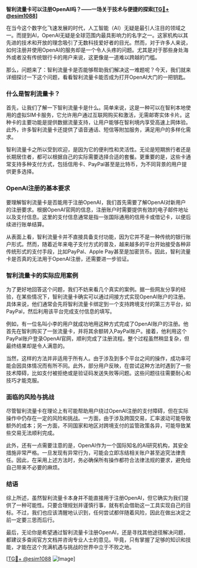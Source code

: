**智利流量卡可以注册OpenAI吗？——一场关于技术与便捷的探索[[TG💪+ @esim1088](https://t.me/s/esim1088)]**

在当今这个数字化飞速发展的时代，人工智能（AI）无疑是最引人注目的领域之一。而提到AI，OpenAI无疑是全球范围内最具影响力的名字之一。这家机构以其先进的技术和开放的理念吸引了无数科技爱好者的目光。然而，对于许多人来说，如何注册并使用OpenAI的服务却是一个令人头疼的问题。尤其是对于那些身处海外或者没有传统银行卡的用户来说，这更像是一道难以跨越的门槛。

那么，问题来了：智利流量卡是否能够帮助我们解决这一难题呢？今天，我们就来详细探讨一下这个问题，看看智利流量卡能否成为打开OpenAI大门的一把钥匙。

### 什么是智利流量卡？

首先，让我们了解一下智利流量卡是什么。简单来说，这是一种可以在智利本地使用的虚拟SIM卡服务，它允许用户通过互联网购买和激活，无需邮寄实体卡片。这种卡的主要功能是提供数据流量支持，让用户能够在智利境内享受高速上网体验。此外，许多智利流量卡还提供了语音通话、短信等附加服务，满足用户的多样化需求。

智利流量卡之所以受到欢迎，是因为它的便利性和灵活性。无论是短期旅行者还是长期居住者，都可以根据自己的实际需要选择合适的套餐。更重要的是，这些卡通常支持多种支付方式，包括信用卡、PayPal甚至是比特币，为不同背景的用户提供更多选择。

### OpenAI注册的基本要求

要理解智利流量卡是否能用于注册OpenAI，我们首先需要了解OpenAI对新用户的注册要求。根据OpenAI官网的信息，注册账户时需要提供有效的电子邮件地址以及支付信息。这里的支付信息通常是指一张国际通用的信用卡或借记卡，以便后续进行账单结算。

从表面上看，智利流量卡并不直接具备支付功能，因为它并不是一种传统的银行账户形式。然而，随着近年来电子支付方式的普及，越来越多的平台开始接受各种非传统形式的支付手段，比如PayPal、Apple Pay甚至是加密货币。因此，智利流量卡是否真的无法用于OpenAI注册，还需要进一步验证。

### 智利流量卡的实际应用案例

为了更好地回答这个问题，我们不妨来看几个真实的案例。据一些网友分享的经验，在某些情况下，智利流量卡确实可以通过间接方式实现OpenAI账户的注册。具体来说，他们通常会先将智利流量卡绑定到一个支持跨境支付的第三方平台，如PayPal，然后利用该平台完成支付信息的填写。

例如，有一位名叫小李的用户就成功地用这种方式完成了OpenAI账户的注册。他首先在智利购买了一张流量卡，并将其余额转入PayPal账户。接着，他利用这个PayPal账户登录OpenAI官网，顺利完成了注册流程。整个过程虽然稍显复杂，但最终结果却是令人满意的。

当然，这样的方法并非适用于所有人。由于涉及到多个平台之间的操作，成功率可能会因具体情况而有所不同。此外，部分用户反映，在尝试这种方法时遇到了一些技术障碍，比如支付被拒绝或是验证码发送失败等问题。这些问题往往需要耐心和技巧才能克服。

### 面临的风险与挑战

尽管智利流量卡在理论上有可能帮助用户绕过OpenAI注册的支付障碍，但在实际操作中仍存在一定的风险和挑战。一方面，由于涉及跨国交易，汇率波动可能导致额外的成本；另一方面，不同国家和地区对跨境支付的监管政策各异，可能导致某些交易无法顺利完成。

此外，还有一点需要注意的是，OpenAI作为一个国际知名的AI研究机构，其安全措施非常严格。一旦发现有异常行为，可能会立即冻结相关账户甚至追究法律责任。因此，在采用上述方法时，务必确保所有操作都符合法律法规的要求，避免给自己带来不必要的麻烦。

### 结语

综上所述，虽然智利流量卡本身并不能直接用于注册OpenAI，但它确实为我们提供了一种可能性。只要合理规划并谨慎行事，就有机会借助这一工具实现自己的目标。不过，我们也应该清醒地认识到，任何尝试都伴随着风险，因此在做出决定之前一定要三思而后行。

最后，无论你是希望通过智利流量卡注册OpenAI，还是寻找其他途径解决问题，都建议多查阅官方文档并咨询专业人士的意见。毕竟，只有掌握了足够的知识和技能，才能在这个充满机遇与挑战的世界中立于不败之地。

[[TG💪+ @esim1088](https://t.me/s/esim1088) ![Image](https://i.postimg.cc/4NQfJmqS/Snipaste-2025-05-13-00-14-12.png)]